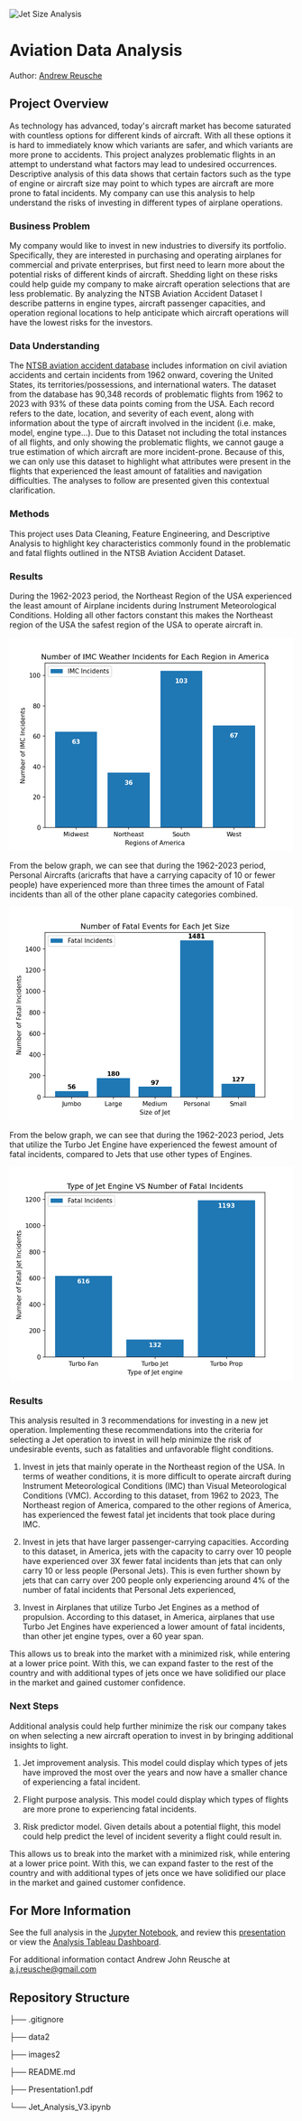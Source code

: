 ![Jet Size Analysis](./images2/Screenshot_2024-08-11_at_10.08.28 PM.png "Jet Size Analysis")

# Aviation Data Analysis


Author: [Andrew Reusche](https://www.linkedin.com/in/andrew-reusche-1397bb311/)


## Project Overview 

As technology has advanced, today's aircraft market has become saturated with
countless options for different kinds of aircraft. With all these options it
is hard to immediately know which variants are safer, and which variants are
more prone to accidents. This project analyzes problematic flights in an
attempt to understand what factors may lead to undesired occurrences.
Descriptive analysis of this data shows that certain factors such as the
type of engine or aircraft size may point to which types are aircraft are
more prone to fatal incidents. My company can use this analysis to help
understand the risks of investing in different types of airplane operations.

### Business Problem

My company would like to invest in new industries to diversify its portfolio.
Specifically, they are interested in purchasing and operating airplanes for
commercial and private enterprises, but first need to learn more about the
potential risks of different kinds of aircraft. Shedding light on these risks
could help guide my company to make aircraft operation selections that are less
problematic. By analyzing the NTSB Aviation Accident Dataset I describe patterns
in engine types, aircraft passenger capacities, and operation regional locations
to help anticipate which aircraft operations will have the lowest risks for the
investors.

### Data Understanding 

The [NTSB aviation accident database](https://www.kaggle.com/datasets/khsamaha/aviation-accident-database-synopses/data) includes information on civil aviation
accidents and certain incidents from 1962 onward, covering the United States,
its territories/possessions, and international waters. The dataset from the 
database has 90,348 records of problematic flights from 1962 to 2023 with 93%
of these data points coming from the USA. Each record refers to the date, 
location, and severity of each event, along with information about the type of 
aircraft involved in the incident (i.e. make, model, engine type...). Due to 
this Dataset not including the total instances of all flights, and only showing 
the problematic flights, we cannot gauge a true estimation of which aircraft are 
more incident-prone. Because of this, we can only use this dataset to highlight 
what attributes were present in the flights that experienced the least amount of 
fatalities and navigation difficulties. The analyses to follow are presented given 
this contextual clarification.

### Methods

This project uses Data Cleaning, Feature Engineering, and Descriptive Analysis to
highlight key characteristics commonly found in the problematic and fatal flights
outlined in the NTSB Aviation Accident Dataset. 

### Results

During the 1962-2023 period, the Northeast Region of the USA experienced the 
least amount of Airplane incidents during Instrument Meteorological Conditions. 
Holding all other factors constant this makes the Northeast region of the USA
the safest region of the USA to operate aircraft in.

![IMC Weather Incident Analysis](./images2/Regional_Weather_Analysis_Distribution.png "IMC Weather Incident Analysis")

From the below graph, we can see that during the 1962-2023 period, Personal
Aircrafts (aricrafts that have a carrying capacity of 10 or fewer people)
have experienced more than three times the amount of Fatal incidents than
all of the other plane capacity categories combined.

![Jet Size Analysis](./images2/Aircraft_Size_Analysis_Distribution_2.png "Jet Size Analysis")

From the below graph, we can see that during the 1962-2023 period, Jets that
utilize the Turbo Jet Engine have experienced the fewest amount of fatal
incidents, compared to Jets that use other types of Engines.

![Engine Type Analysis](./images2/Jet_Engine_Fatal_Incident_Distrobution.png "Engine Type Analysis")


### Results

This analysis resulted in 3 recommendations for investing in a new jet operation.
Implementing these recommendations into the criteria for selecting a Jet operation
to invest in will help minimize the risk of undesirable events, such as fatalities
and unfavorable flight conditions.

1) Invest in jets that mainly operate in the Northeast region of the USA. In
terms of weather conditions, it is more difficult to operate aircraft during
Instrument Meteorological Conditions (IMC) than Visual Meteorological
Conditions (VMC). According to this dataset, from 1962 to 2023, The Northeast
region of America, compared to the other regions of America, has experienced
the fewest fatal jet incidents that took place during IMC.

2) Invest in jets that have larger passenger-carrying capacities. According
to this dataset, in America, jets with the capacity to carry over 10 people
have experienced over 3X fewer fatal incidents than jets that can only carry
10 or less people (Personal Jets). This is even further shown by jets that
can carry over 200 people only experiencing around 4% of the number of fatal
incidents that Personal Jets experienced,

3) Invest in Airplanes that utilize Turbo Jet Engines as a method of propulsion.
According to this dataset, in America, airplanes that use Turbo Jet Engines
have experienced a lower amount of fatal incidents, than other jet engine
types, over a 60 year span.

This allows us to break into the market with a minimized risk, while entering at
a lower price point. With this, we can expand faster to the rest of the country 
and with additional types of jets once we have solidified our place in the market 
and gained customer confidence. 


### Next Steps

Additional analysis could help further minimize the risk our company takes on
when selecting a new aircraft operation to invest in by bringing additional
insights to light.

1) Jet improvement analysis. This model could display which types of jets
have improved the most over the years and now have a smaller chance of
experiencing a fatal incident.
    
2) Flight purpose analysis. This model could display which types of flights
are more prone to experiencing fatal incidents. 
    
3) Risk predictor model. Given details about a potential flight, this model
could help predict the level of incident severity a flight could result in. 

This allows us to break into the market with a minimized risk, while entering 
at a lower price point. With this, we can expand faster to the rest of the 
country and with additional types of jets once we have solidified our place 
in the market and gained customer confidence. 


## For More Information

See the full analysis in the [Jupyter Notebook](Jet_Analysis_V3.ipynb), and review this [presentation](Presentation1.pdf) or view the [Analysis Tableau Dashboard](https://public.tableau.com/app/profile/andrew.reusche/viz/Jet_AnalysisDashboard/Dashboard1). 

For additional information contact Andrew John Reusche at a.j.reusche@gmail.com

## Repository Structure

├── .gitignore

├── data2

├── images2

├── README.md

├── Presentation1.pdf

└── Jet_Analysis_V3.ipynb
